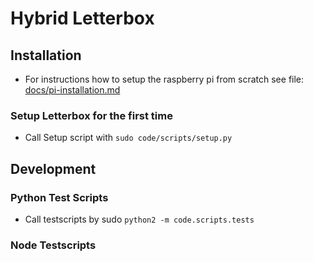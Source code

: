 # Hybrid Letterbox

## Installation

* For instructions how to setup the raspberry pi from scratch see file: [docs/pi-installation.md](docs/pi-installation.md)

### Setup Letterbox for the first time

* Call Setup script with `sudo code/scripts/setup.py`

## Development

### Python Test Scripts

* Call testscripts by sudo `python2 -m code.scripts.tests`

### Node Testscripts


